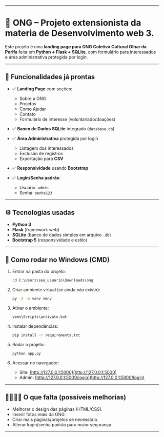 
---

# 🌱 ONG – Projeto extensionista da materia de Desenvolvimento web 3.

Este projeto é uma **landing page para ONG Coletivo Cultural Olhar da Perifa** feita em **Python + Flask + SQLite**, com formulário para interessados e área administrativa protegida por login.

---

## 📌 Funcionalidades já prontas

* ✅ **Landing Page** com seções:

  * Sobre a ONG
  * Projetos
  * Como Ajudar
  * Contato
  * Formulário de interesse (voluntariado/doações)
* ✅ **Banco de Dados SQLite** integrado (`database.db`)
* ✅ **Área Administrativa** protegida por login

  * Listagem dos interessados
  * Exclusão de registros
  * Exportação para **CSV**
* ✅ **Responsividade** usando **Bootstrap**
* ✅ **Login/Senha padrão**:

  * Usuário: `admin`
  * Senha: `senha123`

---

## ⚙️ Tecnologias usadas

* **Python 3**
* **Flask** (framework web)
* **SQLite** (banco de dados simples em arquivo `.db`)
* **Bootstrap 5** (responsividade e estilo)

---

## 🚀 Como rodar no Windows (CMD)

1. Entrar na pasta do projeto:

   ```cmd
   cd C:\Users\seu_usuario\Downloads\ong
   ```

2. Criar ambiente virtual (se ainda não existir):

   ```cmd
   py -3 -m venv venv
   ```

3. Ativar o ambiente:

   ```cmd
   venv\Scripts\activate.bat
   ```

4. Instalar dependências:

   ```cmd
   pip install -r requirements.txt
   ```

5. Rodar o projeto:

   ```cmd
   python app.py
   ```

6. Acessar no navegador:

   * Site: [http://127.0.0.1:5000](http://127.0.0.1:5000)
   * Admin: [http://127.0.0.1:5000/login](http://127.0.0.1:5000/login)

---

## 👨‍👩‍👧‍👦 O que falta (possíveis melhorias)

* Melhorar o design das páginas (HTML/CSS).
* Inserir fotos reais da ONG.
* Criar mais páginas/projetos se necessário.
* Alterar login/senha padrão para maior segurança.

---


